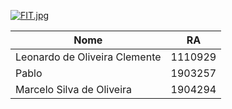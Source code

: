 [![FIT.jpg](https://i.postimg.cc/g2fWNw00/FIT.jpg)](https://postimg.cc/tstwg4W0)  


Nome | RA
-----|------
Leonardo de Oliveira Clemente | 1110929  
Pablo | 1903257  
Marcelo Silva de Oliveira | 1904294  

